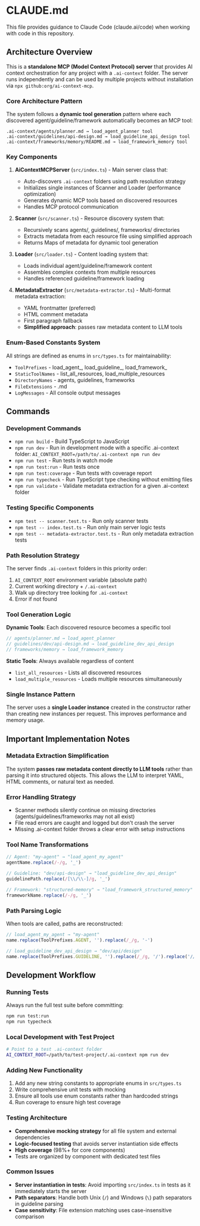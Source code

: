 # CLAUDE.md

This file provides guidance to Claude Code (claude.ai/code) when working with code in this repository.

## Architecture Overview

This is a **standalone MCP (Model Context Protocol) server** that provides AI context orchestration for any project with a `.ai-context` folder. The server runs independently and can be used by multiple projects without installation via `npx github:org/ai-context-mcp`.

### Core Architecture Pattern

The system follows a **dynamic tool generation** pattern where each discovered agent/guideline/framework automatically becomes an MCP tool:

```
.ai-context/agents/planner.md → load_agent_planner tool
.ai-context/guidelines/api-design.md → load_guideline_api_design tool
.ai-context/frameworks/memory/README.md → load_framework_memory tool
```

### Key Components

1. **AiContextMCPServer** (`src/index.ts`) - Main server class that:
   - Auto-discovers `.ai-context` folders using path resolution strategy
   - Initializes single instances of Scanner and Loader (performance optimization)
   - Generates dynamic MCP tools based on discovered resources
   - Handles MCP protocol communication

2. **Scanner** (`src/scanner.ts`) - Resource discovery system that:
   - Recursively scans agents/, guidelines/, frameworks/ directories
   - Extracts metadata from each resource file using simplified approach
   - Returns Maps of metadata for dynamic tool generation

3. **Loader** (`src/loader.ts`) - Content loading system that:
   - Loads individual agent/guideline/framework content
   - Assembles complex contexts from multiple resources
   - Handles referenced guideline/framework loading

4. **MetadataExtractor** (`src/metadata-extractor.ts`) - Multi-format metadata extraction:
   - YAML frontmatter (preferred)
   - HTML comment metadata
   - First paragraph fallback
   - **Simplified approach**: passes raw metadata content to LLM tools

### Enum-Based Constants System

All strings are defined as enums in `src/types.ts` for maintainability:
- `ToolPrefixes` - load_agent_, load_guideline_, load_framework_
- `StaticToolNames` - list_all_resources, load_multiple_resources
- `DirectoryNames` - agents, guidelines, frameworks
- `FileExtensions` - .md
- `LogMessages` - All console output messages

## Commands

### Development Commands
- `npm run build` - Build TypeScript to JavaScript
- `npm run dev` - Run in development mode with a specific .ai-context folder: `AI_CONTEXT_ROOT=/path/to/.ai-context npm run dev`
- `npm run test` - Run tests in watch mode
- `npm run test:run` - Run tests once
- `npm run test:coverage` - Run tests with coverage report
- `npm run typecheck` - Run TypeScript type checking without emitting files
- `npm run validate` - Validate metadata extraction for a given .ai-context folder

### Testing Specific Components
- `npm test -- scanner.test.ts` - Run only scanner tests
- `npm test -- index.test.ts` - Run only main server logic tests
- `npm test -- metadata-extractor.test.ts` - Run only metadata extraction tests

### Path Resolution Strategy

The server finds `.ai-context` folders in this priority order:
1. `AI_CONTEXT_ROOT` environment variable (absolute path)
2. Current working directory + `/.ai-context`
3. Walk up directory tree looking for `.ai-context`
4. Error if not found

### Tool Generation Logic

**Dynamic Tools**: Each discovered resource becomes a specific tool
```typescript
// agents/planner.md → load_agent_planner
// guidelines/dev/api-design.md → load_guideline_dev_api_design
// frameworks/memory → load_framework_memory
```

**Static Tools**: Always available regardless of content
- `list_all_resources` - Lists all discovered resources
- `load_multiple_resources` - Loads multiple resources simultaneously

### Single Instance Pattern

The server uses a **single Loader instance** created in the constructor rather than creating new instances per request. This improves performance and memory usage.

## Important Implementation Notes

### Metadata Extraction Simplification

The system **passes raw metadata content directly to LLM tools** rather than parsing it into structured objects. This allows the LLM to interpret YAML, HTML comments, or natural text as needed.

### Error Handling Strategy

- Scanner methods silently continue on missing directories (agents/guidelines/frameworks may not all exist)
- File read errors are caught and logged but don't crash the server
- Missing .ai-context folder throws a clear error with setup instructions

### Tool Name Transformations

```typescript
// Agent: "my-agent" → "load_agent_my_agent"
agentName.replace(/-/g, '_')

// Guideline: "dev/api-design" → "load_guideline_dev_api_design"
guidelinePath.replace(/[\\/\\-]/g, '_')

// Framework: "structured-memory" → "load_framework_structured_memory"
frameworkName.replace(/-/g, '_')
```

### Path Parsing Logic

When tools are called, paths are reconstructed:
```typescript
// load_agent_my_agent → "my-agent"
name.replace(ToolPrefixes.AGENT, '').replace(/_/g, '-')

// load_guideline_dev_api_design → "dev/api/design"
name.replace(ToolPrefixes.GUIDELINE, '').replace(/_/g, '/').replace('//', '-')
```

## Development Workflow

### Running Tests
Always run the full test suite before committing:
```bash
npm run test:run
npm run typecheck
```

### Local Development with Test Project
```bash
# Point to a test .ai-context folder
AI_CONTEXT_ROOT=/path/to/test-project/.ai-context npm run dev
```

### Adding New Functionality
1. Add any new string constants to appropriate enums in `src/types.ts`
2. Write comprehensive unit tests with mocking
3. Ensure all tools use enum constants rather than hardcoded strings
4. Run coverage to ensure high test coverage

### Testing Architecture

- **Comprehensive mocking strategy** for all file system and external dependencies
- **Logic-focused testing** that avoids server instantiation side effects
- **High coverage** (98%+ for core components)
- Tests are organized by component with dedicated test files

### Common Issues
- **Server instantiation in tests**: Avoid importing `src/index.ts` in tests as it immediately starts the server
- **Path separators**: Handle both Unix (`/`) and Windows (`\`) path separators in guideline parsing
- **Case sensitivity**: File extension matching uses case-insensitive comparison